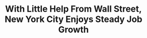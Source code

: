 ---
categories: all_articles articles
provider_display: "www.nytimes.com"
provider_name: "www.nytimes.com"
favicon_url: http://static01.nyt.com/favicon.ico
title: "With Little Help From Wall Street, New York City Enjoys Steady Job Growth"
published: 2015-02-16
source: http://www.nytimes.com/2015/02/16/nyregion/with-little-help-from-wall-street-new-york-city-enjoys-steady-job-growth.html
thumbnail: http://static01.nyt.com/images/2015/02/15/nyregion/15RECOVERY1web/15RECOVERY1web-facebookJumbo-v2.jpg
---